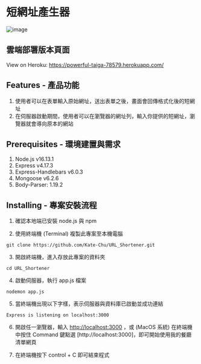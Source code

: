 # 短網址產生器

![image](https://github.com/Kate-Chu/Restaurant_List/blob/main/public/imgs/Url_Shortener_intro.jpg)

## 雲端部署版本頁面

View on Heroku: https://powerful-taiga-78579.herokuapp.com/

## Features - 產品功能

1. 使用者可以在表單輸入原始網址，送出表單之後，畫面會回傳格式化後的短網址
2. 在伺服器啟動期間，使用者可以在瀏覽器的網址列，輸入你提供的短網址，瀏覽器就會導向原本的網站

## Prerequisites - 環境建置與需求

1. Node.js v16.13.1
2. Express v4.17.3
3. Express-Handlebars v6.0.3
4. Mongoose v6.2.6
5. Body-Parser: 1.19.2

## Installing - 專案安裝流程

1. 確認本地端已安裝 node.js 與 npm

2. 使用終端機 (Terminal) 複製此專案至本機電腦

```
git clone https://github.com/Kate-Chu/URL_Shortener.git
```

3. 開啟終端機，進入存放此專案的資料夾

```
cd URL_Shortener
```

4. 啟動伺服器，執行 app.js 檔案

```
nodemon app.js
```

5. 當終端機出現以下字樣，表示伺服器與資料庫已啟動並成功連結

```
Express is listening on localhost:3000
```

6. 開啟任一瀏覽器，輸入 [http://localhost:3000](http://localhost:3000) ，或 (MacOS 系統) 在終端機中按住 Command 鍵點選 [http://localhost:3000]，即可開始使用我的餐廳清單網頁

7. 在終端機按下 control + C 即可結束程式
